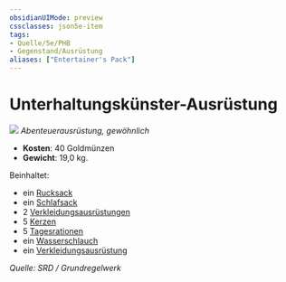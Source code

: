 ```yaml
---
obsidianUIMode: preview
cssclasses: json5e-item
tags:
- Quelle/5e/PHB
- Gegenstand/Ausrüstung
aliases: ["Entertainer's Pack"]
---
```

# Unterhaltungskünster-Ausrüstung
![](../../../99%20-%20Setup/Files/Bildersammlung/Symbolik/Gegenstände.webp#token)
*Abenteuerausrüstung, gewöhnlich*  

- **Kosten**: 40 Goldmünzen
- **Gewicht**: 19,0 kg.

Beinhaltet:

- ein [Rucksack](Rucksack.md)  
- ein [Schlafsack](Schlafsack.md)  
- 2 [Verkleidungsausrüstungen](Kleidung-Kostüm.md)  
- 5 [Kerzen](Kerze.md)  
- 5 [Tagesrationen](Tagesration.md)  
- ein [Wasserschlauch](Wasserschlauch.md)  
- ein [Verkleidungsausrüstung](Verkleidungsausrüstung.md)  

*Quelle: SRD / Grundregelwerk*